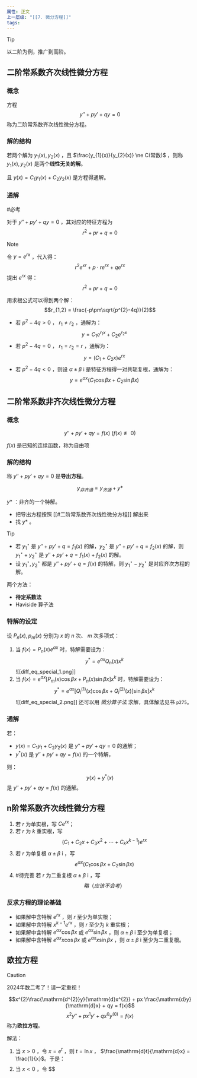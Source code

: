```yaml
---
属性: 正文
上一层级: "[[7. 微分方程]]"
tags:
---
```


> [!tip] 
> 以二阶为例，推广到高阶。

## 二阶常系数齐次线性微分方程

### 概念

方程 $$y''+py'+qy = 0$$ 称为二阶常系数齐次线性微分方程。

### 解的结构

若两个解为 $y_{1}(x), y_{2}(x)$ ，且 $\frac{y_{1}(x)}{y_{2}(x)} \ne C(常数)$ ，则称 $y_{1}(x), y_{2}(x)$ 是两个**线性无关的解**。

且 $y(x) = C_{1}y_{1}(x) + C_{2}y_{2}(x)$ 是方程得通解。

### 通解

#必考 

对于 $y''+py'+qy = 0$ ，其对应的特征方程为 $$r^{2}+pr+q=0$$

> [!note] 
> 令 $y = e^{rx}$ ，代入得： $$r^{2}e^{xr} + p \cdot r e^{rx} + q e^{rx}$$
> 提出 $e^{rx}$ 得： $$r^{2}+pr+q = 0$$

用求根公式可以得到两个解： $$r_{1,2} = \frac{-p\pm\sqrt{p^{2}-4q}}{2}$$

- 若 $p^{2}-4q > 0$ ， $r_{1} \ne r_{2}$ ，通解为： $$y=C_{1}e^{r_{1} x} + C_{2}e^{r_{2} x}$$
- 若 $p^{2}-4q = 0$ ， $r_{1} = r_{2} = r$ ，通解为： $$y=(C_{1}+C_{2}x)e^{rx}$$
- 若 $p^{2}-4q < 0$ ，则设 $\alpha \pm \beta ~\mathrm{i}$ 是特征方程得一对共轭复根，通解为： $$y = e^{\alpha x}(C_{1}\cos \beta x + C_{2}\sin \beta x)$$

## 二阶常系数非齐次线性微分方程

### 概念

$$y''+py'+qy = f(x) ~ (f(x)\not\equiv 0)$$

$f(x)$ 是已知的连续函数，称为自由项

### 解的结构

称 $y''+py'+qy = 0$ 是**导出方程**。

$$y_{非齐通} = y_{齐通} + y*$$

$y*$ ：非齐的一个特解。

- 把导出方程按照 [[#二阶常系数齐次线性微分方程]] 解出来
- 找 $y*$ 。

> [!tip] 
> - 若 $y_{1}^{\star}$ 是 $y''+py'+q = f_{1}(x)$ 的解，$y_{2}^{\star}$ 是 $y''+py'+q = f_{2}(x)$ 的解，则 $y_{1}^{\star} + y_{2}^{\star}$ 是 $y''+py'+q = f_{1}(x) + f_{2}(x)$ 的解。
> - 设 $y_{1}^{\star}, y_{2}^{\star}$ 都是 $y''+py'+q = f(x)$ 的特解，则 $y_{1}^{\star}-y_{2}^{\star}$ 是对应齐次方程的解。

两个方法：

- **待定系数法**
- Haviside 算子法

### 特解的设定

设 $P_{n}(x), p_{m}(x)$ 分别为 $x$ 的 $n$ 次、 $m$ 次多项式：

1. 当 $f(x) = P_{n}(x) e^{ax}$ 时，特解需要设为： $$y^* = e^{ax}Q_{n}(x) x^{k}$$ ![[diff_eq_special_1.png]]
 2. 当 $f(x) = e^{ax}[P_{m}(x)\cos \beta x +P_{n}(x)\sin \beta x]x^{k}$ 时，特解需要设为： $$y^* = e^{ax}[Q_{l}^{(1)}(x)\cos \beta x + Q_{l}^{(2)}(x)]\sin \beta x] x^{k}$$ ![[diff_eq_special_2.png]] 还可以用 *微分算子法* 求解，具体解法见书 `p275`。

### 通解

若：

- $y(x) = C_{1}y_{1} + C_{2}y_{2}(x)$ 是 $y''+py'+qy=0$ 的通解；
- $y^{*}(x)$ 是 $y''+py'+qy=f(x)$ 的一个特解，

则： $$y(x) + y^{*}(x)$$ 是 $y''+py'+qy=f(x)$ 的通解。

## n阶常系数齐次线性微分方程

1. 若 $r$ 为单实根，写 $Ce^{rx}$；
2. 若 $r$ 为 $k$ 重实根，写 $$(C_{1}+C_{2}x+C_{3}x^{2}+\cdots+C_{k}x^{k-1})e^{rx}$$
3. 若 $r$ 为单复根 $\alpha \pm \beta ~\mathrm{i}$ ，写 $$e^{\alpha x}(C_{1}\cos \beta x + C_{2}\sin \beta x)$$
4. #待完善 若 $r$ 为二重复根 $\alpha \pm \beta ~\mathrm{i}$ ，写 $$略（应该不会考）$$

### 反求方程的理论基础

- 如果解中含特解 $e^{rx}$ ，则 $r$ 至少为单实根；
- 如果解中含特解 $x^{k-1}e^{rx}$ ，则 $r$ 至少为 $k$ 重实根；
- 如果解中含特解 $e^{\alpha x} \cos\beta x$ 或 $e^{\alpha x} \sin\beta x$ ，则 $\alpha \pm \beta ~\mathrm{i}$ 至少为单复根；
- 如果解中含特解 $e^{\alpha x} x\cos\beta x$ 或 $e^{\alpha x} x\sin\beta x$ ，则 $\alpha \pm \beta ~\mathrm{i}$ 至少为二重复根。

## 欧拉方程

> [!caution] 
> 2024年数二考了！请一定重视！

$$x^{2}\frac{\mathrm{d^{2}}y}{\mathrm{d}x^{2}} + px \frac{\mathrm{d}y}{\mathrm{d}x} + qy = f(x)$$ $$x^{2}y'' + px^{1}y' + qx^{0}y^{(0)} = f(x)$$ 称为**欧拉方程**。

解法：

1. 当 $x>0$ ，令 $x=e^{t}$ ，则 $t = \ln x$ ， $\frac{\mathrm{d}t}{\mathrm{d}x} = \frac{1}{x}$。于是： $$$$
2. 当 $x<0$ ，令 $$